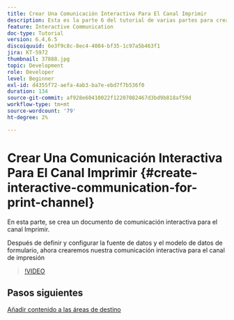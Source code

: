 ```yaml
---
title: Crear Una Comunicación Interactiva Para El Canal Imprimir
description: Esta es la parte 6 del tutorial de varias partes para crear el primer documento de comunicación interactiva para el canal Imprimir. En esta parte, se crea un documento de comunicación interactiva para el canal Imprimir.
feature: Interactive Communication
doc-type: Tutorial
version: 6.4,6.5
discoiquuid: 6e3f9c8c-8ec4-4084-bf35-1c97a5b463f1
jira: KT-5972
thumbnail: 37888.jpg
topic: Development
role: Developer
level: Beginner
exl-id: d4355f72-aefa-4ab3-ba7e-ebd7f7b536f0
duration: 134
source-git-commit: af928e60410022f12207082467d3bd9b818af59d
workflow-type: tm+mt
source-wordcount: '79'
ht-degree: 2%

---
```


# Crear Una Comunicación Interactiva Para El Canal Imprimir {#create-interactive-communication-for-print-channel}

En esta parte, se crea un documento de comunicación interactiva para el canal Imprimir.

Después de definir y configurar la fuente de datos y el modelo de datos de formulario, ahora crearemos nuestra comunicación interactiva para el canal de impresión

>[!VIDEO](https://video.tv.adobe.com/v/37888?quality=12&learn=on)

## Pasos siguientes

[Añadir contenido a las áreas de destino](./add-content-to-target-areas.md)
